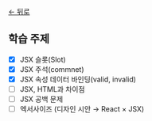 [← 뒤로](../README.md)

## 학습 주제

- [x] JSX 슬롯(Slot)
- [x] JSX 주석(commnet)
- [x] JSX 속성 데이터 바인딩(valid, invalid)
- [ ] JSX, HTML과 차이점
- [ ] JSX 공백 문제
- [ ] 엑서사이즈 (디자인 시안 → React × JSX)
